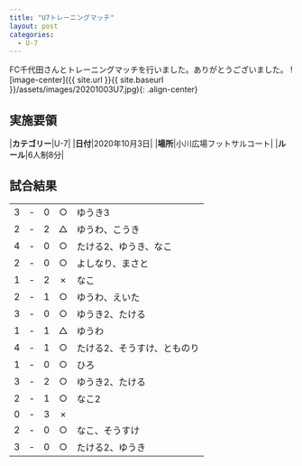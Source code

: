 ```yaml
---
title: "U7トレーニングマッチ"
layout: post
categories:
  - U-7
---
```


FC千代田さんとトレーニングマッチを行いました。ありがとうございました。
![image-center]({{ site.url }}{{ site.baseurl }}/assets/images/20201003U7.jpg){: .align-center}

## 実施要領

|**カテゴリー**|U-7|
|**日付**|2020年10月3日|
|**場所**|小川広場フットサルコート|
|**ルール**|6人制8分|

## 試合結果

|    |   |    |         |    |
|:--:|:-:|:--:|:--:|:--------|
|    3| - |   0|○|ゆうき3|
|    2| - |   2|△|ゆうわ、こうき|
|    4| - |   0|○|たける2、ゆうき、なこ|
|    2| - |   0|○|よしなり、まさと|
|    1| - |   2|×|なこ|
|    2| - |   1|○|ゆうわ、えいた|
|    3| - |   0|○|ゆうき2、たける|
|    1| - |   1|△|ゆうわ|
|    4| - |   1|○|たける2、そうすけ、とものり|
|    1| - |   0|○|ひろ|
|    3| - |   2|○|ゆうき2、たける|
|    2| - |   1|○|なこ2|
|    0| - |   3|×||
|    2| - |   0|○|なこ、そうすけ|
|    3| - |   0|○|たける2、ゆうき|










